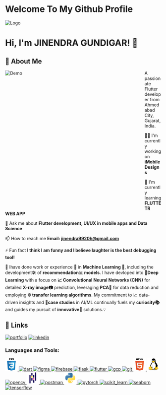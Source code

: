 
# Welcome To My Github Profile

![Logo](https://media.licdn.com/dms/image/D4D16AQF6vQtPqPpePA/profile-displaybackgroundimage-shrink_350_1400/0/1695641393191?e=1703721600&v=beta&t=VQAHA2MnMWzzvDxkev6xQUP4om9Ec6R1SqwhF4rHbmA)


# Hi, I'm JINENDRA GUNDIGAR! 👋


## 🚀 About Me 

<img src= 
"https://camo.githubusercontent.com/c1dcb74cc1c1835b1d716f5051499a2814c683c806b15f04b0eba492863703e9/68747470733a2f2f63646e2e6472696262626c652e636f6d2f75736572732f3733303730332f73637265656e73686f74732f363538313234332f6176656e746f2e676966"
		alt=" Demo"
   width="450" 
   height="450"
		align="left"> 
  
A passionate Flutter developer from Ahmedabad City, Gujarat, India.

👩‍💻 I'm currently working on **iMobile Designs**

🧠 I'm currently learning **FLUTTETR WEB APP**

💬 Ask me about **Flutter development, UI/UX in mobile apps and Data Science**

📫 How to reach me **Email: jinendra9920h@gmail.com**

⚡ Fun fact **I think I am funny and I believe laughter is the best debugging tool!**

🤝 Ihave done work or experience 🌟 in **Machine Learning 🤖**, including the development🛠️ of **recommendation📊 models**. I have devloped into **🎯Deep Learning** with a focus on **📈 Convolutional Neural Networks (CNN)** for detailed **X-ray image📷** prediction, leveraging **PCA🧬**  for data reduction and employing **🌐 transfer learning algorithms**. My commitment to 📈 data-driven insights and **🚀case studies** in AI/ML continually fuels my **curiosity📚** and guides my pursuit of **innovative🔬** solutions.💡




## 🔗 Links
[![portfolio](https://img.freepik.com/premium-photo/symbol-flutter-logo-vector-design-illustration-style-light-navy-emerald_921860-41795.jpg)](https://developers.google.com/profile/u/113014455463504866301?authuser=1)
[![linkedin](https://www.edigitalagency.com.au/wp-content/uploads/Linkedin-logo-png.png)](https://www.linkedin.com/in/jinendra-flutter)


<h3 align="left">Languages and Tools:</h3>
<p align="left"> <a href="https://www.w3schools.com/css/" target="_blank" rel="noreferrer"> <img src="https://raw.githubusercontent.com/devicons/devicon/master/icons/css3/css3-original-wordmark.svg" alt="css3" width="40" height="40"/> </a> <a href="https://dart.dev" target="_blank" rel="noreferrer"> <img src="https://www.vectorlogo.zone/logos/dartlang/dartlang-icon.svg" alt="dart" width="40" height="40"/> </a> <a href="https://www.figma.com/" target="_blank" rel="noreferrer"> <img src="https://www.vectorlogo.zone/logos/figma/figma-icon.svg" alt="figma" width="40" height="40"/> </a> <a href="https://firebase.google.com/" target="_blank" rel="noreferrer"> <img src="https://www.vectorlogo.zone/logos/firebase/firebase-icon.svg" alt="firebase" width="40" height="40"/> </a> <a href="https://flask.palletsprojects.com/" target="_blank" rel="noreferrer"> <img src="https://www.vectorlogo.zone/logos/pocoo_flask/pocoo_flask-icon.svg" alt="flask" width="40" height="40"/> </a> <a href="https://flutter.dev" target="_blank" rel="noreferrer"> <img src="https://www.vectorlogo.zone/logos/flutterio/flutterio-icon.svg" alt="flutter" width="40" height="40"/> </a> <a href="https://cloud.google.com" target="_blank" rel="noreferrer"> <img src="https://www.vectorlogo.zone/logos/google_cloud/google_cloud-icon.svg" alt="gcp" width="40" height="40"/> </a> <a href="https://git-scm.com/" target="_blank" rel="noreferrer"> <img src="https://www.vectorlogo.zone/logos/git-scm/git-scm-icon.svg" alt="git" width="40" height="40"/> </a> <a href="https://www.w3.org/html/" target="_blank" rel="noreferrer"> <img src="https://raw.githubusercontent.com/devicons/devicon/master/icons/html5/html5-original-wordmark.svg" alt="html5" width="40" height="40"/> </a> <a href="https://www.linux.org/" target="_blank" rel="noreferrer"> <img src="https://raw.githubusercontent.com/devicons/devicon/master/icons/linux/linux-original.svg" alt="linux" width="40" height="40"/> </a> <a href="https://opencv.org/" target="_blank" rel="noreferrer"> <img src="https://www.vectorlogo.zone/logos/opencv/opencv-icon.svg" alt="opencv" width="40" height="40"/> </a> <a href="https://pandas.pydata.org/" target="_blank" rel="noreferrer"> <img src="https://raw.githubusercontent.com/devicons/devicon/2ae2a900d2f041da66e950e4d48052658d850630/icons/pandas/pandas-original.svg" alt="pandas" width="40" height="40"/> </a> <a href="https://postman.com" target="_blank" rel="noreferrer"> <img src="https://www.vectorlogo.zone/logos/getpostman/getpostman-icon.svg" alt="postman" width="40" height="40"/> </a> <a href="https://www.python.org" target="_blank" rel="noreferrer"> <img src="https://raw.githubusercontent.com/devicons/devicon/master/icons/python/python-original.svg" alt="python" width="40" height="40"/> </a> <a href="https://pytorch.org/" target="_blank" rel="noreferrer"> <img src="https://www.vectorlogo.zone/logos/pytorch/pytorch-icon.svg" alt="pytorch" width="40" height="40"/> </a> <a href="https://scikit-learn.org/" target="_blank" rel="noreferrer"> <img src="https://upload.wikimedia.org/wikipedia/commons/0/05/Scikit_learn_logo_small.svg" alt="scikit_learn" width="40" height="40"/> </a> <a href="https://seaborn.pydata.org/" target="_blank" rel="noreferrer"> <img src="https://seaborn.pydata.org/_images/logo-mark-lightbg.svg" alt="seaborn" width="40" height="40"/> </a> <a href="https://www.tensorflow.org" target="_blank" rel="noreferrer"> <img src="https://www.vectorlogo.zone/logos/tensorflow/tensorflow-icon.svg" alt="tensorflow" width="40" height="40"/> </a> </p>
